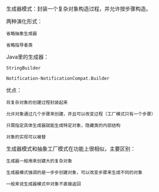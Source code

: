 生成器模式：封装一个复杂对象构造过程，并允许按步骤构造。

两种演化形式：

    省略抽象生成器
    
    省略指导者类
    
Java里的生成器：

    StringBuilder
    
    Notification-NotificationCompat.Builder
    
优点：

    将复杂对象的创建过程封装起来
    
    允许对象通过几个步骤来创建，并且可以改变过程（工厂模式只有一个步骤）
    
    只需指定具体生成器就能生成特定对象，隐藏类的内部结构
    
    对象的实现可以被替
    
生成器模式和抽象工厂模式在功能上很相似，主要区别：

    生成器一般用来创建大的复杂对象
    
    生成器模式强调的是一步步创建对象，可以改变步骤来生成不同的对象
    
    一般来说生成器模式中对象不直接返回
